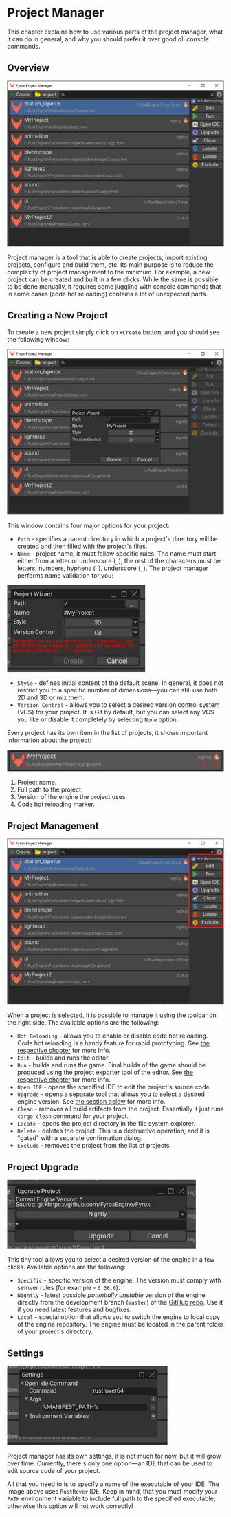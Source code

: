 # Project Manager

This chapter explains how to use various parts of the project manager, what it can do in general, and why you should
prefer it over good ol' console commands.

## Overview

![project manager](project_manager.png)

Project manager is a tool that is able to create projects, import existing projects, configure and build them, etc. Its 
main purpose is to reduce the complexity of project management to the minimum. For example, a new project can be created
and built in a few clicks. While the same is possible to be done manually, it requires some juggling with console commands
that in some cases (code hot reloading) contains a lot of unexpected parts.

## Creating a New Project

To create a new project simply click on `+Create` button, and you should see the following window:

![project manager wizard](pm_create_project.png)

This window contains four major options for your project:

- `Path` - specifies a parent directory in which a project's directory will be created and then filled with the
project's files.
- `Name` - project name, it must follow specific rules. The name must start either from a letter or underscore (`_`),
the rest of the characters must be letters, numbers, hyphens (`-`), underscore (`_`). The project manager performs 
name validation for you:

![project manager name validation](pm_validation.png)

- `Style` - defines initial content of the default scene. In general, it does not restrict you to a specific number
of dimensions—you can still use both 2D and 3D or mix them.
- `Version Control` - allows you to select a desired version control system (VCS) for your project. It is Git by default,
but you can select any VCS you like or disable it completely by selecting `None` option.

Every project has its own item in the list of projects, it shows important information about the project:

![project info](pm_project_info.png)

1. Project name.
2. Full path to the project.
3. Version of the engine the project uses.
4. Code hot reloading marker. 

## Project Management

![project management](pm_management.png)

When a project is selected, it is possible to manage it using the toolbar on the right side. The available options 
are the following:

- `Hot Reloading` - allows you to enable or disable code hot reloading. Code hot reloading is a handy feature
for rapid prototyping. See [the respective chapter](./hot_reloading.md) for more info.
- `Edit` - builds and runs the editor.
- `Run` - builds and runs the game. Final builds of the game should be produced using the project exporter tool of the
editor. See [the respective chapter](../shipping/shipping.md) for more info. 
- `Open IDE` - opens the specified IDE to edit the project's source code. 
- `Upgrade` - opens a separate tool that allows you to select a desired engine version. See 
[the section below](#project-upgrade) for more info.
- `Clean` - removes all build artifacts from the project. Essentially it just runs `cargo clean` command for your project.
- `Locate` - opens the project directory in the file system explorer.
- `Delete` - deletes the project. This is a destructive operation, and it is "gated" with a separate confirmation dialog.
- `Exclude` - removes the project from the list of projects.

## Project Upgrade

![project manager upgrade](pm_upgrade.png)

This tiny tool allows you to select a desired version of the engine in a few clicks. Available options are the following:

- `Specific` - specific version of the engine. The version must comply with semver rules (for example - `0.36.0`).
- `Nightly` - latest possible _potentially unstable_ version of the engine directly from the development branch (`master`)
of the [GitHub repo](https://github.com/FyroxEngine/Fyrox). Use it if you need latest features and bugfixes.
- `Local` - special option that allows you to switch the engine to local copy of the engine repository. The engine must
be located in the parent folder of your project's directory.

## Settings

![project manager settings](pm_settings.png)

Project manager has its own settings, it is not much for now, but it will grow over time. Currently, there's only one
option—an IDE that can be used to edit source code of your project.

All that you need to is to specify a name of the executable of your IDE. The image above uses `RustRover` IDE. Keep in
mind, that you must modify your `PATH` environment variable to include full path to the specified executable, otherwise
this option will not work correctly!